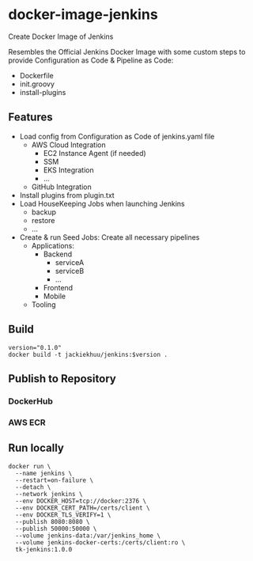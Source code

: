 # docker-image-jenkins
Create Docker Image of Jenkins

Resembles the Official Jenkins Docker Image with some custom steps to provide Configuration as Code & Pipeline as Code:
- Dockerfile
- init.groovy
- install-plugins

## Features

- Load config from Configuration as Code of jenkins.yaml file
  + AWS Cloud Integration
    - EC2 Instance Agent (if needed)
    - SSM
    - EKS Integration
    - ...
  + GitHub Integration
- Install plugins from plugin.txt
- Load HouseKeeping Jobs when launching Jenkins
  + backup
  + restore
  + ...
- Create & run Seed Jobs: Create all necessary pipelines
  + Applications:
    - Backend
      + serviceA
      + serviceB
      + ...
    - Frontend
    - Mobile
  + Tooling

## Build

```
version="0.1.0"
docker build -t jackiekhuu/jenkins:$version .
```

## Publish to Repository

### DockerHub

### AWS ECR

## Run locally

```
docker run \
  --name jenkins \
  --restart=on-failure \
  --detach \
  --network jenkins \
  --env DOCKER_HOST=tcp://docker:2376 \
  --env DOCKER_CERT_PATH=/certs/client \
  --env DOCKER_TLS_VERIFY=1 \
  --publish 8080:8080 \
  --publish 50000:50000 \
  --volume jenkins-data:/var/jenkins_home \
  --volume jenkins-docker-certs:/certs/client:ro \
  tk-jenkins:1.0.0
```
